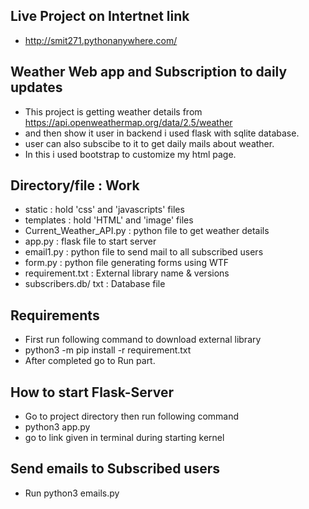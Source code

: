 ## Live Project on Intertnet link
- http://smit271.pythonanywhere.com/

## Weather Web app and Subscription to daily updates
- This project is getting weather details from https://api.openweathermap.org/data/2.5/weather
- and then show it user in backend i used flask with sqlite database.
- user can also subscibe to it to get daily mails about weather.
- In this i used bootstrap to customize my html page.

## Directory/file  : Work

- static : hold 'css' and 'javascripts' files
- templates : hold 'HTML' and 'image' files
- Current_Weather_API.py : python file to get weather details
- app.py : flask file to start server
- email1.py : python file to send mail to all subscribed users
- form.py : python file generating forms using WTF
- requirement.txt : External library name & versions
- subscribers.db/ txt : Database file


## Requirements

- First run following command to download external library
- python3 -m pip install -r requirement.txt
- After completed go to Run part.


## How to start Flask-Server

- Go to project directory then run following command
- python3 app.py
- go to link given in terminal during starting kernel

## Send emails to Subscribed users

- Run python3 emails.py 


